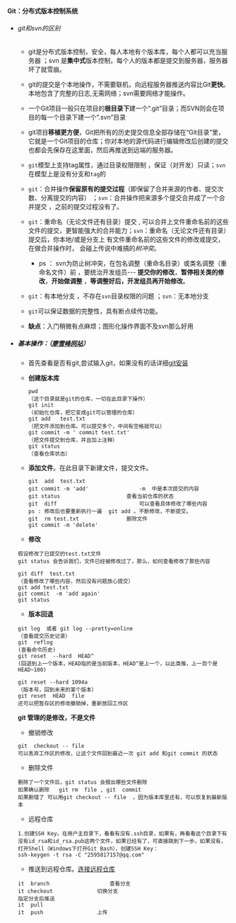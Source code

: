 #### Git：分布式版本控制系统 

- ###### git和svn的区别

  - git是分布式版本控制，安全，每人本地有个版本库，每个人都可以充当服务器 ；svn 是**集中式**版本控制，每个人的版本都是提交到服务器，服务器坏了就雪崩。
  - git的提交是个本地操作，不需要联机，向远程服务器推送内容比Git**更快**。本地包含了完整的日志,无需网络；svn需要网络才能操作。
  - 一个Git项目一般只在项目的**根目录下**建一个“.git”目录；而SVN则会在项目的每一个目录下建一个”.svn”目录 
  - git项目**移植更方便**，Git把所有的历史提交信息全部存储在“Git目录”里，它就是一个Git项目的仓库；你对本地的源代码进行编辑修改后创建的提交也都会先保存在这里面，然后再推送到远端的服务器。 
  - `git`模型上支持tag属性，通过目录权限限制 ，保证（对开发）只读；`svn`在模型上是没有分支和`tag`的 
  - `git`：合并操作**保留原有的提交过程**（即保留了合并来源的作者、提交次数、分离提交的内容） ；`svn`：合并操作把来源多个提交合并成了一个合并提交 ，之前的提交过程没有了。
  - `git`：重命名（无论文件还有目录）提交 , 可以合并上文件重命名前的这些文件的提交，更智能强大的合并能力；`svn`：重命名（无论文件还有目录）提交后，你本地/或是分支上 有文件重命名前的这些文件的修改或提交，在做合并操作时， 会碰上传说中难搞的*树冲突*。

    - ps ： svn为防止树冲突，在包名调整（重命名目录）或类名调整（重命名文件）前 ，要统治开发组员---  **提交你的修改**，**暂停相关类的修改**，**开始做调整** ，**等调整好后，开发组员再开始修改**。
  - `git`：有本地分支 ，不存在`svn`目录权限的问题 ；`svn`：无本地分支 
  - `git`可以保证数据的完整性，具有断点续传功能。
  - **缺点**：入门稍微有点麻烦；图形化操作界面不及svn那么好用 

- ##### 基本操作：（[廖雪峰网站](https://www.liaoxuefeng.com/wiki/896043488029600)）

   - 首先查看是否有git,尝试输入git，如果没有的话详细[git安装](https://www.liaoxuefeng.com/wiki/0013739516305929606dd18361248578c67b8067c8c017b000/00137396287703354d8c6c01c904c7d9ff056ae23da865a000)

   - **创建版本库**

      ```
      pwd 
      （这个目录就是git的仓库，一切在此目录下操作）
      git init 
      （初始化仓库，把它变成git可以管理的仓库）
      git add   test.txt
      （把文件添加到仓库。可以提交多个，中间有空格就可以）
      git commit -m ' commit test.txt'
      （把文件提交到仓库，并且加上注释）
      git status
      （查看仓库状态）
      ```

   - **添加文件**。在此目录下新建文件，提交文件。

     ``` 
     git  add  test.txt
     git commit -m 'add'				-m  中是本次提交的内容
     git status						查看当前仓库的状态
     git  diff  						可以查看具体修改了哪些内容
     ps : 修改后也要重新执行一遍  git add 。不断修改，不断提交。
     git  rm test.txt  				删除文件
     git commit -m 'delete'  		
     ```

   - **修改**

   ```
   假设修改了已提交的test.txt文件
   git status 会告诉我们，文件已经被修改过了，那么，如何查看修改了那些内容
   
   git diff  test.txt 
   （查看修改了哪些内容，然后没有问题放心提交）
   git add test.txt
   git commit  -m 'add again'
   git status 
   ```
   - **版本回退**

   ```
   git log  或者 git log --pretty=online
   （查看提交历史记录）
   git  reflog 
   (查看命令历史)
   git reset  --hard  HEAD^
   (回退到上一个版本，HEAD指的是当前版本，HEAD^是上一个，以此类推，上一百个是HEAD~100)
   
   git reset --hard 1094a 
   （版本号，回到未来的某个版本）
   git reset  HEAD  file 
   还可以把暂存区的修改撤销掉，重新放回工作区
   ```
   **git  管理的是修改，不是文件**
   - 撤销修改

   ```
   git  checkout -- file
   可以丢弃工作区的修改，让这个文件回到最近一次 git add 和git commit 的状态
   ```
   - 删除文件

   ```
   删除了一个文件后，git status 会报出哪些文件删除
   如果确认删除   git rm  file , git  commit
   如果删错了 可以用git checkout -- file  ，因为版本库里还有，可以恢复到最新版本
   ```
   - 远程仓库

   ```
   1.创建SSH Key。在用户主目录下，看看有没有.ssh目录，如果有，再看看这个目录下有没有id_rsa和id_rsa.pub这两个文件，如果已经有了，可直接跳到下一步。如果没有，打开Shell（Windows下打开Git Bash），创建SSH Key：
   ssh-keygen -t rsa -C "2595817157@qq.com"
   
   ```

   - 推送到远程仓库。[连接远程仓库](https://www.liaoxuefeng.com/wiki/896043488029600/896954117292416)

   ```
   it  branch					查看分支
   it checkout				切换分支
   指定分支后推送
   it  pull 					
   it  push					上传
   ```

















































